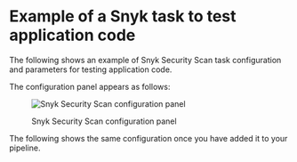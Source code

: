 # Example of a Snyk task to test application code

The following shows an example of Snyk Security Scan task configuration and parameters for testing application code.

The configuration panel appears as follows:

<figure><img src="../../../.gitbook/assets/Screenshot 2023-11-15 at 3.44.39 PM (1) (1).png" alt="Snyk Security Scan configuration panel"><figcaption><p>Snyk Security Scan configuration panel</p></figcaption></figure>

The following shows the same configuration once you have added it to your pipeline.

<figure><img src="../../../.gitbook/assets/Screenshot 2023-11-15 at 4.24.35 PM.png" alt=""><figcaption></figcaption></figure>
